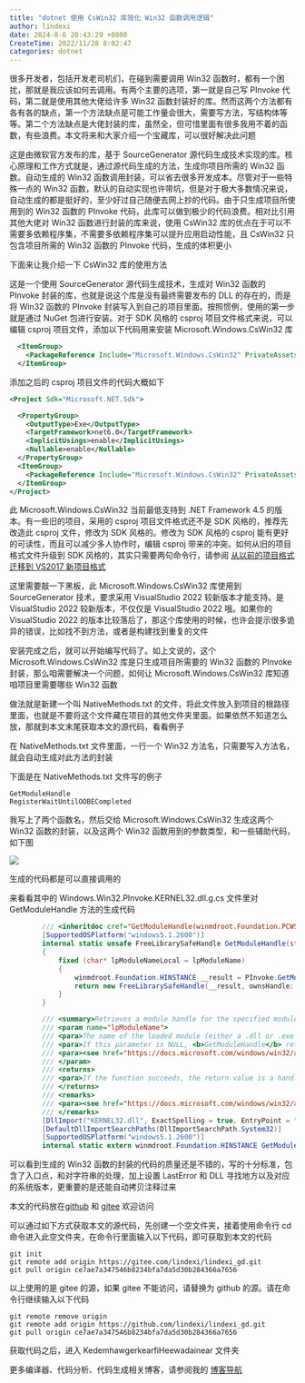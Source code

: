 ```yaml
---
title: "dotnet 使用 CsWin32 库简化 Win32 函数调用逻辑"
author: lindexi
date: 2024-8-6 20:43:29 +0800
CreateTime: 2022/11/28 8:02:47
categories: dotnet
---
```


很多开发者，包括开发老司机们，在碰到需要调用 Win32 函数时，都有一个困扰，那就是我应该如何去调用。有两个主要的选项，第一就是自己写 PInvoke 代码，第二就是使用其他大佬给许多 Win32 函数封装好的库。然而这两个方法都有各有各的缺点，第一个方法缺点是可能工作量会很大，需要写方法，写结构体等等。第二个方法缺点是大佬封装的库，虽然全，但可惜里面有很多我用不着的函数，有些浪费。本文将来和大家介绍一个宝藏库，可以很好解决此问题

<!--more-->


<!-- CreateTime:2022/11/28 8:02:47 -->


<!-- 发布 -->
<!-- 博客 -->

这是由微软官方发布的库，基于 SourceGenerator 源代码生成技术实现的库。核心原理和工作方式就是，通过源代码生成的方法，生成你项目所需的 Win32 函数。自动生成的 Win32 函数调用封装，可以省去很多开发成本。尽管对于一些特殊一点的 Win32 函数，默认的自动实现也许带坑，但是对于极大多数情况来说，自动生成的都是挺好的，至少好过自己随便去网上抄的代码。由于只生成项目所使用到的 Win32 函数的 PInvoke 代码，此库可以做到极少的代码浪费。相对比引用其他大佬对 Win32 函数进行封装的库来说，使用 CsWin32 库的优点在于可以不需要多依赖程序集，不需要多依赖程序集可以提升应用启动性能，且 CsWin32 只包含项目所需的 Win32 函数的 PInvoke 代码，生成的体积更小

下面来让我介绍一下 CsWin32 库的使用方法

这是一个使用 SourceGenerator 源代码生成技术，生成对 Win32 函数的 PInvoke 封装的库，也就是说这个库是没有最终需要发布的 DLL 的存在的，而是将 Win32 函数的 PInvoke 封装写入到自己的项目里面。按照惯例，使用的第一步就是通过 NuGet 包进行安装。对于 SDK 风格的 csproj 项目文件格式来说，可以编辑 csproj 项目文件，添加以下代码用来安装 Microsoft.Windows.CsWin32 库

```xml
  <ItemGroup>
    <PackageReference Include="Microsoft.Windows.CsWin32" PrivateAssets="all" Version="0.2.63-beta" />
  </ItemGroup>
```

添加之后的 csproj 项目文件的代码大概如下

```xml
<Project Sdk="Microsoft.NET.Sdk">

  <PropertyGroup>
    <OutputType>Exe</OutputType>
    <TargetFramework>net6.0</TargetFramework>
    <ImplicitUsings>enable</ImplicitUsings>
    <Nullable>enable</Nullable>
  </PropertyGroup>
  <ItemGroup>
    <PackageReference Include="Microsoft.Windows.CsWin32" PrivateAssets="all" Version="0.2.63-beta" />
  </ItemGroup>
</Project>
```

此 Microsoft.Windows.CsWin32 当前最低支持到 .NET Framework 4.5 的版本。有一些旧的项目，采用的 csproj 项目文件格式还不是 SDK 风格的，推荐先改造此 csproj 文件，修改为 SDK 风格的。修改为 SDK 风格的 csproj 能有更好的可读性，而且可以减少多人协作时，编辑 csproj 带来的冲突。如何从旧的项目格式文件升级到 SDK 风格的，其实只需要两句命令行，请参阅 [从以前的项目格式迁移到 VS2017 新项目格式](https://blog.lindexi.com/post/%E4%BB%8E%E4%BB%A5%E5%89%8D%E7%9A%84%E9%A1%B9%E7%9B%AE%E6%A0%BC%E5%BC%8F%E8%BF%81%E7%A7%BB%E5%88%B0-VS2017-%E6%96%B0%E9%A1%B9%E7%9B%AE%E6%A0%BC%E5%BC%8F.html )

这里需要敲一下黑板，此 Microsoft.Windows.CsWin32 库使用到 SourceGenerator 技术，要求采用 VisualStudio 2022 较新版本才能支持。是 VisualStudio 2022 较新版本，不仅仅是 VisualStudio 2022 哦。如果你的 VisualStudio 2022 的版本比较落后了，那这个库使用的时候，也许会提示很多诡异的错误，比如找不到方法，或者是构建找到重复的文件

安装完成之后，就可以开始编写代码了。如上文说的，这个 Microsoft.Windows.CsWin32 库是只生成项目所需要的 Win32 函数的 PInvoke 封装，那么咱需要解决一个问题，如何让 Microsoft.Windows.CsWin32 库知道咱项目里需要哪些 Win32 函数

做法就是新建一个叫 NativeMethods.txt 的文件，将此文件放入到项目的根路径里面，也就是不要将这个文件藏在项目的其他文件夹里面。如果依然不知道怎么放，那就到本文末尾获取本文的源代码，看看例子

在 NativeMethods.txt 文件里面，一行一个 Win32 方法名，只需要写入方法名，就会自动生成对此方法的封装

下面是在 NativeMethods.txt 文件写的例子

```
GetModuleHandle
RegisterWaitUntilOOBECompleted
```

我写上了两个函数名，然后交给 Microsoft.Windows.CsWin32 生成这两个 Win32 函数的封装，以及这两个 Win32 函数用到的参数类型，和一些辅助代码，如下图

![](http://cdn.lindexi.site/lindexi%2F202211271156463865.jpg)

生成的代码都是可以直接调用的

来看看其中的 Windows.Win32.PInvoke.KERNEL32.dll.g.cs 文件里对 GetModuleHandle 方法的生成代码

```csharp
		/// <inheritdoc cref="GetModuleHandle(winmdroot.Foundation.PCWSTR)"/>
		[SupportedOSPlatform("windows5.1.2600")]
		internal static unsafe FreeLibrarySafeHandle GetModuleHandle(string lpModuleName)
		{
			fixed (char* lpModuleNameLocal = lpModuleName)
			{
				winmdroot.Foundation.HINSTANCE __result = PInvoke.GetModuleHandle(lpModuleNameLocal);
				return new FreeLibrarySafeHandle(__result, ownsHandle: false);
			}
		}

		/// <summary>Retrieves a module handle for the specified module. The module must have been loaded by the calling process.</summary>
		/// <param name="lpModuleName">
		/// <para>The name of the loaded module (either a .dll or .exe file). If the file name extension is omitted, the default library extension .dll is appended. The file name string can include a trailing point character (.) to indicate that the module name has no extension. The string does not have to specify a path. When specifying a path, be sure to use backslashes (\\), not forward slashes (/). The name is compared (case independently) to the names of modules currently mapped into the address space of the calling process.</para>
		/// <para>If this parameter is NULL, <b>GetModuleHandle</b> returns a handle to the file used to create the calling process (.exe file). The <b>GetModuleHandle</b> function does not retrieve handles for modules that were loaded using the <b>LOAD_LIBRARY_AS_DATAFILE</b> flag. For more information, see <a href="https://docs.microsoft.com/windows/desktop/api/libloaderapi/nf-libloaderapi-loadlibraryexa">LoadLibraryEx</a>.</para>
		/// <para><see href="https://docs.microsoft.com/windows/win32/api//libloaderapi/nf-libloaderapi-getmodulehandlew#parameters">Read more on docs.microsoft.com</see>.</para>
		/// </param>
		/// <returns>
		/// <para>If the function succeeds, the return value is a handle to the specified module. If the function fails, the return value is NULL. To get extended error information, call <a href="/windows/desktop/api/errhandlingapi/nf-errhandlingapi-getlasterror">GetLastError</a>.</para>
		/// </returns>
		/// <remarks>
		/// <para><see href="https://docs.microsoft.com/windows/win32/api//libloaderapi/nf-libloaderapi-getmodulehandlew">Learn more about this API from docs.microsoft.com</see>.</para>
		/// </remarks>
		[DllImport("KERNEL32.dll", ExactSpelling = true, EntryPoint = "GetModuleHandleW", SetLastError = true)]
		[DefaultDllImportSearchPaths(DllImportSearchPath.System32)]
		[SupportedOSPlatform("windows5.1.2600")]
		internal static extern winmdroot.Foundation.HINSTANCE GetModuleHandle(winmdroot.Foundation.PCWSTR lpModuleName);
```

可以看到生成的 Win32 函数的封装的代码的质量还是不错的，写的十分标准，包含了入口点，和对字符串的处理，加上设置 LastError 和 DLL 寻找地方以及对应的系统版本，更重要的是还能自动拷贝注释过来

本文的代码放在[github](https://github.com/lindexi/lindexi_gd/tree/ce7ae7a347546b8234bfa7da5d30b284366a7656/KedemhawgerkearfiHeewadainear) 和 [gitee](https://gitee.com/lindexi/lindexi_gd/tree/ce7ae7a347546b8234bfa7da5d30b284366a7656/KedemhawgerkearfiHeewadainear) 欢迎访问

可以通过如下方式获取本文的源代码，先创建一个空文件夹，接着使用命令行 cd 命令进入此空文件夹，在命令行里面输入以下代码，即可获取到本文的代码

```
git init
git remote add origin https://gitee.com/lindexi/lindexi_gd.git
git pull origin ce7ae7a347546b8234bfa7da5d30b284366a7656
```

以上使用的是 gitee 的源，如果 gitee 不能访问，请替换为 github 的源。请在命令行继续输入以下代码

```
git remote remove origin
git remote add origin https://github.com/lindexi/lindexi_gd.git
git pull origin ce7ae7a347546b8234bfa7da5d30b284366a7656
```

获取代码之后，进入 KedemhawgerkearfiHeewadainear 文件夹

更多编译器、代码分析、代码生成相关博客，请参阅我的 [博客导航](https://blog.lindexi.com/post/%E5%8D%9A%E5%AE%A2%E5%AF%BC%E8%88%AA.html )
